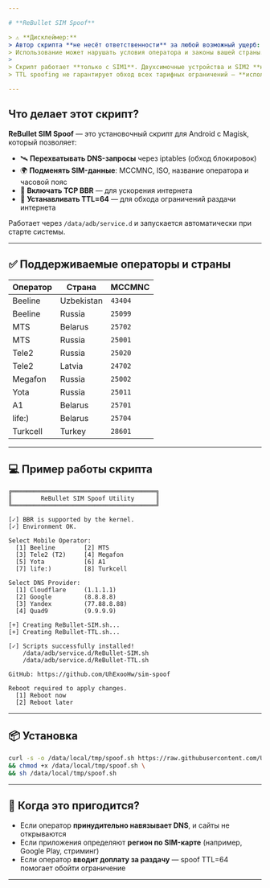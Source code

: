 ```yaml
---

# **ReBullet SIM Spoof**

> ⚠️ **Дисклеймер:**  
> Автор скрипта **не несёт ответственности** за любой возможный ущерб: поломку устройства, утрату данных, сбои связи, блокировки SIM-карты, юридические последствия и т.д.  
> Использование может нарушать условия оператора и законы вашей страны. **Всё, что вы делаете — на свой страх и риск.**
>
> Скрипт работает **только с SIM1**. Двухсимочные устройства и SIM2 **не поддерживаются**.  
> TTL spoofing не гарантирует обход всех тарифных ограничений — **используйте с осторожностью**.

---
```


## **Что делает этот скрипт?**

**ReBullet SIM Spoof** — это установочный скрипт для Android с Magisk, который позволяет:

- 🛰 **Перехватывать DNS-запросы** через iptables (обход блокировок)
- 🌍 **Подменять SIM-данные**: MCCMNC, ISO, название оператора и часовой пояс
- 🚀 **Включать TCP BBR** — для ускорения интернета
- 📶 **Устанавливать TTL=64** — для обхода ограничений раздачи интернета

Работает через `/data/adb/service.d` и запускается автоматически при старте системы.

---

## ✅ **Поддерживаемые операторы и страны**

| Оператор   | Страна     | MCCMNC  |
|------------|------------|---------|
| Beeline    | Uzbekistan | `43404` |
| Beeline    | Russia     | `25099` |
| MTS        | Belarus    | `25702` |
| MTS        | Russia     | `25001` |
| Tele2      | Russia     | `25020` |
| Tele2      | Latvia     | `24702` |
| Megafon    | Russia     | `25002` |
| Yota       | Russia     | `25011` |
| A1         | Belarus    | `25701` |
| life:)     | Belarus    | `25704` |
| Turkcell   | Turkey     | `28601` |

---

## 💻 **Пример работы скрипта**

```
╔════════════════════════════════════════╗
║        ReBullet SIM Spoof Utility      ║
╚════════════════════════════════════════╝

[✓] BBR is supported by the kernel.
[✓] Environment OK.

Select Mobile Operator:
  [1] Beeline        [2] MTS
  [3] Tele2 (T2)     [4] Megafon
  [5] Yota           [6] A1
  [7] life:)         [8] Turkcell

Select DNS Provider:
  [1] Cloudflare     (1.1.1.1)
  [2] Google         (8.8.8.8)
  [3] Yandex         (77.88.8.88)
  [4] Quad9          (9.9.9.9)

[+] Creating ReBullet-SIM.sh...
[+] Creating ReBullet-TTL.sh...

[✓] Scripts successfully installed!
    /data/adb/service.d/ReBullet-SIM.sh
    /data/adb/service.d/ReBullet-TTL.sh

GitHub: https://github.com/UhExooHw/sim-spoof

Reboot required to apply changes.
  [1] Reboot now
  [2] Reboot later
```

---

## 📦 **Установка**

```bash
curl -s -o /data/local/tmp/spoof.sh https://raw.githubusercontent.com/UhExooHw/sim-spoof/main/spoof.sh \
&& chmod +x /data/local/tmp/spoof.sh \
&& sh /data/local/tmp/spoof.sh
```

---

## 🎯 **Когда это пригодится?**

- Если оператор **принудительно навязывает DNS**, и сайты не открываются  
- Если приложения определяют **регион по SIM-карте** (например, Google Play, стриминг)  
- Если оператор **вводит доплату за раздачу** — spoof TTL=64 помогает обойти ограничение  

---